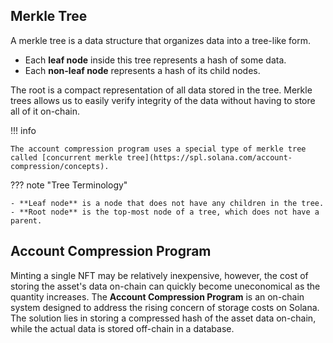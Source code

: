 ## Merkle Tree

A merkle tree is a data structure that organizes data into a tree-like form.

- Each **leaf node** inside this tree represents a hash of some data.
- Each **non-leaf node** represents a hash of its child nodes.

The root is a compact representation of all data stored in the tree. Merkle trees allows us to easily verify integrity of the data without having to store all of it on-chain.

!!! info

    The account compression program uses a special type of merkle tree called [concurrent merkle tree](https://spl.solana.com/account-compression/concepts).

??? note "Tree Terminology"

    - **Leaf node** is a node that does not have any children in the tree.
    - **Root node** is the top-most node of a tree, which does not have a parent.

## Account Compression Program

Minting a single NFT may be relatively inexpensive, however, the cost of storing the asset's data on-chain can quickly become uneconomical as the quantity increases. The **Account Compression Program** is an on-chain system designed to address the rising concern of storage costs on Solana. The solution lies in storing a compressed hash of the asset data on-chain, while the actual data is stored off-chain in a database.
